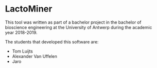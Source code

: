 # LactoMiner

This tool was written as part of a bachelor project in the bachelor of bioscience engineering at the University of Antwerp during the academic year 2018-2019. 

The students that developed this software are:

* Tom Luijts
* Alexander Van Uffelen
* Jaro
